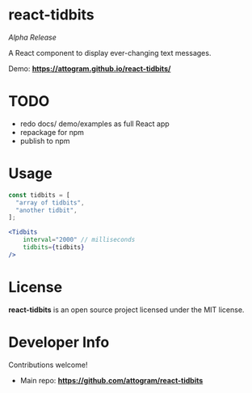 # react-tidbits

_Alpha Release_

A React component to display ever-changing text messages.

Demo: **<https://attogram.github.io/react-tidbits/>**

# TODO

* redo docs/ demo/examples as full React app
* repackage for npm
* publish to npm

# Usage

```jsx harmony
const tidbits = [
  "array of tidbits",
  "another tidbit",  
];

<Tidbits
    interval="2000" // milliseconds
    tidbits={tidbits}
/>
```

# License

**react-tidbits** is an open source project
licensed under the MIT license.

# Developer Info

Contributions welcome!

* Main repo: **<https://github.com/attogram/react-tidbits>**

